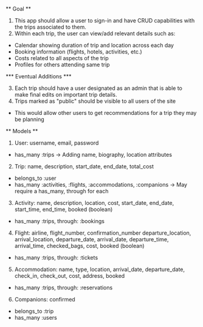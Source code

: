 ** Goal **

1. This app should allow a user to sign-in and have CRUD capabilities with the trips associated to them.
2. Within each trip, the user can view/add relevant details such as:
 - Calendar showing duration of trip and location across each day
 - Booking information (flights, hotels, activities, etc.)
 - Costs related to all aspects of the trip
 - Profiles for others attending same trip

*** Eventual Additions ***

3. Each trip should have a user designated as an admin that is able to make final edits on important trip details.
4. Trips marked as "public" should be visible to all users of the site
 - This would allow other users to get recommendations for a trip they may be planning


** Models **

1. User: username, email, password
 - has_many :trips
 -> Adding name, biography, location attributes

2. Trip: name, description, start_date, end_date, total_cost
 - belongs_to :user
 - has_many :activities, :flights, :accommodations, :companions
    -> May require a has_many, through for each

3. Activity: name, description, location, cost, start_date, end_date, start_time, end_time, booked (boolean)
 - has_many :trips, through: :bookings

4. Flight: airline, flight_number, confirmation_number departure_location, arrival_location, departure_date, arrival_date, departure_time, arrival_time, checked_bags, cost, booked (boolean)
 - has_many :trips, through: :tickets

5. Accommodation: name, type, location, arrival_date, departure_date, check_in, check_out, cost, address, booked
 - has_many :trips, through: :reservations

6. Companions: confirmed
 - belongs_to :trip
 - has_many :users
